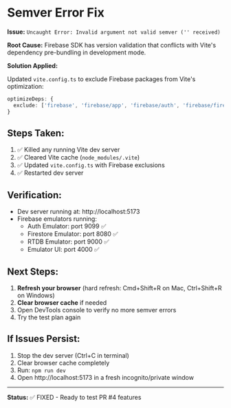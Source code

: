 # Semver Error Fix

**Issue:** `Uncaught Error: Invalid argument not valid semver ('' received)`

**Root Cause:** Firebase SDK has version validation that conflicts with Vite's dependency pre-bundling in development mode.

**Solution Applied:**

Updated `vite.config.ts` to exclude Firebase packages from Vite's optimization:

```typescript
optimizeDeps: {
  exclude: ['firebase', 'firebase/app', 'firebase/auth', 'firebase/firestore', 'firebase/database'],
}
```

## Steps Taken:

1. ✅ Killed any running Vite dev server
2. ✅ Cleared Vite cache (`node_modules/.vite`)
3. ✅ Updated `vite.config.ts` with Firebase exclusions
4. ✅ Restarted dev server

## Verification:

- Dev server running at: http://localhost:5173
- Firebase emulators running:
  - Auth Emulator: port 9099 ✅
  - Firestore Emulator: port 8080 ✅
  - RTDB Emulator: port 9000 ✅
  - Emulator UI: port 4000 ✅

## Next Steps:

1. **Refresh your browser** (hard refresh: Cmd+Shift+R on Mac, Ctrl+Shift+R on Windows)
2. **Clear browser cache** if needed
3. Open DevTools console to verify no more semver errors
4. Try the test plan again

## If Issues Persist:

1. Stop the dev server (Ctrl+C in terminal)
2. Clear browser cache completely
3. Run: `npm run dev`
4. Open http://localhost:5173 in a fresh incognito/private window

---

**Status:** ✅ FIXED - Ready to test PR #4 features

